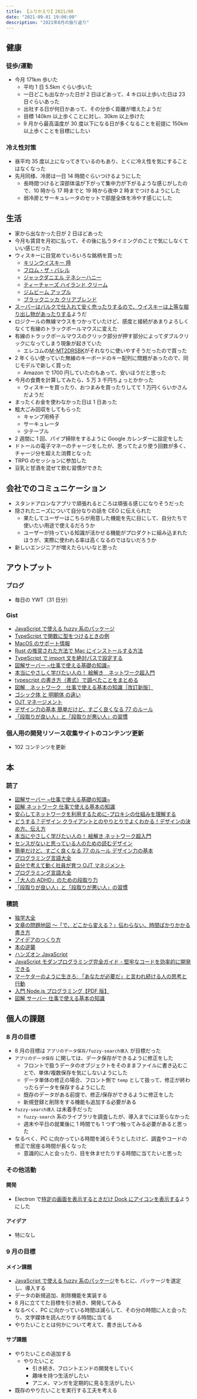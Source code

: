 ```yaml
---
title: 【ふりかえり】2021/08
date: "2021-09-01 19:00:00"
description: "2021年8月の振り返り"
---
```


## 健康

### 徒歩/運動

- 今月 171km 歩いた
  - 平均 1 日 5.5km ぐらい歩いた
  - 一日どこも出なかった日が 2 日ほどあって、4 キロ以上歩いた日は 23 日ぐらいあった
  - 出社する日が何日かあって、その分歩く距離が増えたようだ
  - 目標 140km 以上歩くことに対し、30km 以上歩けた
  - 9 月から最高温度が 30 度以下になる日が多くなることを前提に 150km 以上歩くことを目標にしたい

### 冷え性対策

- 昼平均 35 度以上になってきているのもあり、とくに冷え性を気にすることはなくなった
- 先月同様、冷房は一日 14 時間ぐらいつけるようにした
  - 長時間つけると深部体温が下がって集中力が下がるような感じがしたので、10 時から 17 時までと 19 時から夜中 2 時までつけるようにした
  - 弱冷房とサーキュレータのセットで部屋全体を冷やす感じにした

## 生活

- 家から出なかった日が 2 日ほどあった
- 今月も賃貸を月初に払って、その後に払うタイミングのことで気にしなくていい感じだった
- ウィスキーに目覚めていろいろな銘柄を買った
  - [キリンウイスキー 陸](https://www.amazon.co.jp/dp/B085734965)
  - [フロム・ザ・バレル](https://www.amazon.co.jp/dp/B001TZASVQ)
  - [ジャックダニエル テネシーハニー](https://www.amazon.co.jp/dp/B0089E2OJE)
  - [ティーチャーズ ハイランド クリーム](https://www.amazon.co.jp/dp/B001TP4S26)
  - [ジムビーム アップル](https://www.amazon.co.jp/dp/B00V4X6DB2)
  - [ブラックニッカ クリアブレンド](https://www.amazon.co.jp/dp/B001TZ1PQI)
- [スーパーはバルクで仕入れて安く売ったりするので、ウイスキーは上等な掘り出し物があったりする](https://twitter.com/mkwrd/status/1427128165642555397?s=20)ようだ
- ロジクールの無線マウスをつかっていたけど、感度と接続があまりよろしくなくて有線のトラックボールマウスに変えた
- 有線のトラックボールマウスのクリック部分が押す部分によってダブルクリックになってしまう現象が起きていた
  - エレコムの[M-MT2DRSBK](https://www.amazon.co.jp/gp/product/B07ZRG3RW3)がそれなりに使いやすそうだったので買った
- 2 年くらい使っていた無線のキーボードのキー配列に問題があったので、同じモデルで新しく買った
  - Amazon で 1700 円していたのもあって、安いほうだと思った
- 今月の食費を計算してみたら、5 万 3 千円ちょっとかかった
  - ウィスキーを買ったり、おつまみを買ったりしてて 1 万円くらいかさんだようだ
- まったくお金を使わなかった日は 1 日あった
- 粗大ごみ回収をしてもらった
  - キャンプ用椅子
  - サーキュレータ
  - 少テーブル
- 2 週間に 1 回、パイプ掃除をするように Google カレンダーに設定をした
- ドトールの電子マネーのチャージをしたが、思ってたより使う回数が多く、チャージ分を超えた消費となった
- TRPG のセッションに参加した
- 豆乳と甘酒を混ぜて飲む習慣ができた

## 会社でのコミュニケーション

- スタンドアロンなアプリで頑張れるところは頑張る感じになりそうだった
- 隠されたニーズについて自分なりの話を CEO に伝えられた
  - 果たしてユーザーはこちらが用意した機能を先に目にして、自分たちで使いたい用途で使えるだろうか
  - ユーザーが持っている知識が活かせる機能がプロダクトに組み込まれたほうが、実際に使われる率は高くなるのではないだろうか
- 新しいエンジニアが増えたらいいなと思った

## アウトプット

### ブログ

- 毎日の YWT（31 日分）

### Gist

- [JavaScript で使える fuzzy 系のパッケージ](https://gist.github.com/LeeDDHH/d8e5552bd4ce34e1cb6096954fb292a0)
- [TypeScript で関数に型をつけるときの例](https://twitter.com/camomile_cafe/status/1422352733747650612)
- [MacOS のサポート情報](https://gist.github.com/LeeDDHH/c9192f55f0067fda01df4402a7da04ac)
- [Rust の推奨された方法で Mac にインストールする方法](https://gist.github.com/LeeDDHH/c2d81f363b9d4e48ad0b686a8525e5c0)
- [TypeScript で import 文を絶対パスで設定する](https://gist.github.com/LeeDDHH/138974c3e474c1d905be39ead789ec66)
- [図解サーバー ~仕事で使える基礎の知識~](https://gist.github.com/LeeDDHH/1424ba23082aaf192f7934dfc5464e7a)
- [本当にやさしく学びたい人の！ 絵解き　ネットワーク超入門](https://gist.github.com/LeeDDHH/485add53ba805ca7dbcbd4c98555f11b)
- [typescript の書き方（書式）で調べたことをまとめる](https://gist.github.com/LeeDDHH/c16a5710a31d6b214817cb7abb4af398)
- [図解　ネットワーク　仕事で使える基本の知識［改訂新版］](https://gist.github.com/LeeDDHH/e68c90bfc27debfd63b8ebaa990d7909)
- [ゴシック体 と 明朝体 の違い](https://gist.github.com/LeeDDHH/081f04a67182726b8282d9495d92070c)
- [OJT マネージメント](https://gist.github.com/LeeDDHH/e3e47aad8781b4fab312e35594b55085)
- [デザイン力の基本 簡単だけど、すごく良くなる 77 のルール](https://gist.github.com/LeeDDHH/71724f30d8499b50e1aa7c1cb17f1d2c)
- [「段取りが良い人」と「段取りが悪い人」の習慣](https://gist.github.com/LeeDDHH/87f0b30165c81d1ebb647ec354ff529b)

### 個人用の開発リソース収集サイトのコンテンツ更新

- 102 コンテンツを更新

## 本

### 読了

- [図解サーバー ~仕事で使える基礎の知識~](https://gist.github.com/LeeDDHH/1424ba23082aaf192f7934dfc5464e7a)
- [図解 ネットワーク 仕事で使える基本の知識](https://www.amazon.co.jp/dp/4774197777)
- [安心してネットワークを利用するために-プロキシの仕組みを理解する](https://www.amazon.co.jp/dp/4886486851)
- [どうする？デザイン クライアントとのやりとりでよくわかる！デザインの決め方、伝え方](https://www.amazon.co.jp/dp/B08NT99YG4)
- [本当にやさしく学びたい人の！ 絵解き ネットワーク超入門](https://www.amazon.co.jp/dp/B07VH9K9WZ)
- [センスがないと思っている人のための読むデザイン](https://www.amazon.co.jp/dp/4845116936)
- [簡単だけど、すごく良くなる 77 のルール デザイン力の基本](https://www.amazon.co.jp/dp/4534057113)
- [プログラミング言語大全](https://www.amazon.co.jp/dp/4297113473)
- [自分で考えて動く社員が育つ OJT マネジメント](https://www.amazon.co.jp/dp/4866801034)
- [プログラミング言語大全](https://www.amazon.co.jp/dp/4297113473)
- [「大人の ADHD」のための段取り力](https://www.amazon.co.jp/dp/4062596962)
- [「段取りが良い人」と「段取りが悪い人」の習慣](https://www.amazon.co.jp/dp/475692056X)

### 積読

- [独学大全](https://github.com/LeeDDHH/book-output/blob/main/%E7%8B%AC%E5%AD%A6%E5%A4%A7%E5%85%A8/0_list.md#%E7%8B%AC%E5%AD%A6%E5%A4%A7%E5%85%A8)
- [文章の問題地図 ～「で、どこから変える？」伝わらない、時間ばかりかかる書き方](https://github.com/LeeDDHH/book-output/blob/main/%E6%96%87%E7%AB%A0%E3%81%AE%E5%95%8F%E9%A1%8C%E5%9C%B0%E5%9B%B3/list.md)
- [アイデアのつくり方](https://www.amazon.co.jp/dp/4484881047)
- [本の逆襲](https://www.amazon.co.jp/dp/4255007586)
- [ハンズオン JavaScript](https://www.amazon.co.jp/dp/4873119227)
- [JavaScript モダンプログラミング完全ガイド - 堅牢なコードを効率的に開発できる](https://www.amazon.co.jp/dp/4295010561)
- [マーケターのように生きろ: 「あなたが必要だ」と言われ続ける人の思考と行動](https://www.amazon.co.jp/dp/4492046852)
- [入門 Node.js プログラミング【PDF 版】](https://www.seshop.com/product/detail/23209)
- [図解 サーバー 仕事で使える基本の知識](https://www.amazon.co.jp/dp/4774138797)

## 個人の課題

### 8 月の目標

- 8 月の目標は `アプリのデータ保存/fuzzy-search導入` が目標だった
- `アプリのデータ保存` に関しては、データ保存ができるように修正をした
  - フロントで扱うデータのオブジェクトをそのままファイルに書き込むことで、単体/複数保存を気にしないようにした
  - データ単体の修正の場合、フロント側で `temp` として扱って、修正が終わったらデータを保存するようにした
  - 既存のデータがある前提で、修正/保存ができるように修正をした
  - 新規登録と削除をする機能も追加する必要がある
- `fuzzy-search導入` は未着手だった
  - `fuzzy-search` 系のライブラリを調査したが、導入までには至らなかった
  - 週末や平日の就業後に 1 時間でも 1 つずつ触ってみる必要があると思った
- なるべく、PC に向かっている時間を減らそうとしたけど、調査やコードの修正で居座る時間が長くなった
  - 意識的に人と会ったり、目を休ませたりする時間に当てたいと思った

### その他活動

#### 開発

- Electron で[特定の画面を表示するときだけ Dock にアイコンを表示する](https://github.com/LeeDDHH/alias-agent/commit/5fb906d85b068a470dd1205ac70a90907a91e1c4)ようにした

#### アイデア

- 特になし

### 9 月の目標

#### メイン課題

- [JavaScript で使える fuzzy 系のパッケージ](https://gist.github.com/LeeDDHH/d8e5552bd4ce34e1cb6096954fb292a0)をもとに、パッケージを選定し、導入する
- データの新規追加、削除機能を実装する
- 8 月に立ててた目標を引き続き、開発してみる
- なるべく、PC に向かっている時間は減らして、その分の時間に人と会ったり、文字媒体を読んだりする時間に当てる
- やりたいこととは何かについて考えて、書き出してみる

#### サブ課題

- やりたいことの追加する
  - やりたいこと
    - 引き続き、フロントエンドの開発をしていく
    - 趣味を持つ生活がしたい
    - アニメ、マンガを定期的に見る生活がしたい
- 既存のやりたいことを実行する工夫を考える
